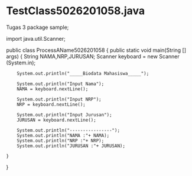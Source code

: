 # TestClass5026201058.java
Tugas 3
package sample;

import java.util.Scanner;

public class ProcessAName5026201058 {
    public static void main(String [] args) {
        String NAMA,NRP,JURUSAN;
        Scanner keyboard = new Scanner (System.in);

        System.out.println("_____Biodata Mahasiswa_____");

        System.out.println("Input Nama");
        NAMA = keyboard.nextLine();

        System.out.println("Input NRP");
        NRP = keyboard.nextLine();

        System.out.println("Input Jurusan");
        JURUSAN = keyboard.nextLine();

        System.out.println("----------------");
        System.out.println("NAMA :"+ NAMA);
        System.out.println("NRP :"+ NRP);
        System.out.println("JURUSAN :"+ JURUSAN);

    }
}
